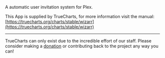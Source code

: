 A automatic user invitation system for Plex.

This App is supplied by TrueCharts, for more information visit the manual: [https://truecharts.org/charts/stable/wizarr](https://truecharts.org/charts/stable/wizarr)

---

TrueCharts can only exist due to the incredible effort of our staff.
Please consider making a [donation](https://truecharts.org/sponsor) or contributing back to the project any way you can!
